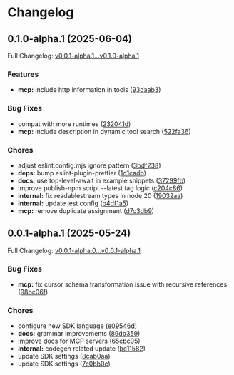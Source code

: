 # Changelog

## 0.1.0-alpha.1 (2025-06-04)

Full Changelog: [v0.0.1-alpha.1...v0.1.0-alpha.1](https://github.com/Romamo/instantly2/compare/v0.0.1-alpha.1...v0.1.0-alpha.1)

### Features

* **mcp:** include http information in tools ([93daab3](https://github.com/Romamo/instantly2/commit/93daab3098bfb01ae8ac10a156f3166dfb8124e5))


### Bug Fixes

* compat with more runtimes ([232041d](https://github.com/Romamo/instantly2/commit/232041ddc81c01850ab4d768245b018d49f2f1c8))
* **mcp:** include description in dynamic tool search ([522fa36](https://github.com/Romamo/instantly2/commit/522fa362d854b0c09e6015204422b43a674fb758))


### Chores

* adjust eslint.config.mjs ignore pattern ([3bdf238](https://github.com/Romamo/instantly2/commit/3bdf2388d5446a583733e072b81be837332cb407))
* **deps:** bump eslint-plugin-prettier ([1d1cadb](https://github.com/Romamo/instantly2/commit/1d1cadb0db1cc8e4e00cf545fc0a0cfb636e4af0))
* **docs:** use top-level-await in example snippets ([37299fb](https://github.com/Romamo/instantly2/commit/37299fb572d2b46fd562683f2538fe403027ecf4))
* improve publish-npm script --latest tag logic ([c204c86](https://github.com/Romamo/instantly2/commit/c204c8633a471045eb34a3cd40fb0953a699e891))
* **internal:** fix readablestream types in node 20 ([19032aa](https://github.com/Romamo/instantly2/commit/19032aa34ff641503e8518db7c955e5b3e626885))
* **internal:** update jest config ([b4df1a5](https://github.com/Romamo/instantly2/commit/b4df1a59408aee7137ca0ba1a1f392f5eaa46df9))
* **mcp:** remove duplicate assignment ([d7c3db9](https://github.com/Romamo/instantly2/commit/d7c3db9393b72ad192dc788e0684f44795cab2d3))

## 0.0.1-alpha.1 (2025-05-24)

Full Changelog: [v0.0.1-alpha.0...v0.0.1-alpha.1](https://github.com/Romamo/instantly2/compare/v0.0.1-alpha.0...v0.0.1-alpha.1)

### Bug Fixes

* **mcp:** fix cursor schema transformation issue with recursive references ([98bc06f](https://github.com/Romamo/instantly2/commit/98bc06fedc1ecb1f7ec30e81b6037c604ac061e6))


### Chores

* configure new SDK language ([e09546d](https://github.com/Romamo/instantly2/commit/e09546d64d2249fb26a0a1cb4ebb3b5b5a933ae6))
* **docs:** grammar improvements ([89db359](https://github.com/Romamo/instantly2/commit/89db35963008f79f5ae10f58863d468c956bf565))
* improve docs for MCP servers ([65cbc05](https://github.com/Romamo/instantly2/commit/65cbc0535200b47a8a1de011d07623b416c4dd12))
* **internal:** codegen related update ([bc11582](https://github.com/Romamo/instantly2/commit/bc115820168b1801f84f66be7a3e207cf0591c2c))
* update SDK settings ([8cab0aa](https://github.com/Romamo/instantly2/commit/8cab0aaa63ac367b631ae18b72cba72d4e3cfa3d))
* update SDK settings ([7e0bb0c](https://github.com/Romamo/instantly2/commit/7e0bb0c11d31a7fd954b89842f63b342d5374d8c))
